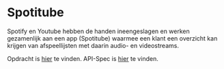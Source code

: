 # Spotitube
Spotify en Youtube hebben de handen ineengeslagen en werken gezamenlijk aan een app (Spotitube) waarmee een klant een overzicht kan krijgen van afspeellijsten met daarin audio- en videostreams.

Opdracht is [hier](https://github.com/ImreBoersma/spotitube/blob/main/opdracht.md) te vinden.
API-Spec is [hier](https://github.com/HANICA-DEA/spotitube/blob/master/README.md) te vinden.
